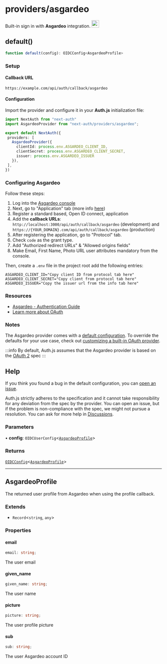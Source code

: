 # providers/asgardeo

<div style={{display: "flex", justifyContent: "space-between", alignItems: "center"}}>
<span style={{fontSize: "1.35rem" }}>
 Built-in sign in with <b>Asgardeo</b> integration.
</span>
<a href="https://wso2.com/asgardeo/" style={{backgroundColor: "#ECEFF1", padding: "12px", borderRadius: "100%" }}>
  <img style={{display: "block"}} src="https://authjs.dev/img/providers/asgardeo.svg" width="24"/>
</a>
</div>

## default()

```ts
function default(config): OIDCConfig<AsgardeoProfile>
```

### Setup

#### Callback URL
```
https://example.com/api/auth/callback/asgardeo
```

#### Configuration

Import the provider and configure it in your **Auth.js** initialization file:

```ts title="pages/api/auth/[...nextauth].ts"
import NextAuth from "next-auth"
import AsgardeoProvider from "next-auth/providers/asgardeo";

export default NextAuth({
 providers: [
   AsgardeoProvider({
     clientId: process.env.ASGARDEO_CLIENT_ID,
     clientSecret: process.env.ASGARDEO_CLIENT_SECRET,
     issuer: process.env.ASGARDEO_ISSUER
   }),
 ],
})
```

### Configuring Asgardeo

Follow these steps:

1. Log into the [Asgardeo console](https://console.asgardeo.io)
2. Next, go to "Application" tab (more info [here](https://wso2.com/asgardeo/docs/guides/applications/register-oidc-web-app/))
3. Register a standard based, Open ID connect, application
4. Add the **callback URLs**: `http://localhost:3000/api/auth/callback/asgardeo` (development) and `https://{YOUR_DOMAIN}.com/api/auth/callback/asgardeo` (production)
5. After registering the application, go to "Protocol" tab.
6. Check `code` as the grant type.
7. Add "Authorized redirect URLs" & "Allowed origins fields"
8. Make Email, First Name, Photo URL user attributes mandatory from the console.

Then, create a `.env` file in the project root add the following entries:

```
ASGARDEO_CLIENT_ID="Copy client ID from protocol tab here"
ASGARDEO_CLIENT_SECRET="Copy client from protocol tab here"
ASGARDEO_ISSUER="Copy the issuer url from the info tab here"
```

### Resources

- [Asgardeo - Authentication Guide](https://wso2.com/asgardeo/docs/guides/authentication)
- [Learn more about OAuth](https://authjs.dev/concepts/oauth)

### Notes

The Asgardeo provider comes with a [default configuration](https://github.com/nextauthjs/next-auth/blob/main/packages/core/src/providers/asgardeo.ts). To override the defaults for your use case, check out [customizing a built-in OAuth provider](https://authjs.dev/guides/providers/custom-provider#override-default-options).

:::info
By default, Auth.js assumes that the Asgardeo provider is based on the [OAuth 2](https://www.rfc-editor.org/rfc/rfc6749.html) spec
:::

## Help

If you think you found a bug in the default configuration, you can [open an issue](https://authjs.dev/new/provider-issue).

Auth.js strictly adheres to the specification and it cannot take responsibility for any deviation from
the spec by the provider. You can open an issue, but if the problem is non-compliance with the spec,
we might not pursue a resolution. You can ask for more help in [Discussions](https://authjs.dev/new/github-discussions).

### Parameters

• **config**: `OIDCUserConfig`\<[`AsgardeoProfile`](asgardeo.md#asgardeoprofile)\>

### Returns

[`OIDCConfig`](../providers.md#oidcconfig)\<[`AsgardeoProfile`](asgardeo.md#asgardeoprofile)\>

***

## AsgardeoProfile

The returned user profile from Asgardeo when using the profile callback.

### Extends

- `Record`\<`string`, `any`\>

### Properties

#### email

```ts
email: string;
```

The user email

#### given\_name

```ts
given_name: string;
```

The user name

#### picture

```ts
picture: string;
```

The user profile picture

#### sub

```ts
sub: string;
```

The user Asgardeo account ID
